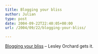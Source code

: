 ```yaml
---
title: Blogging your bliss
author: Julian
type: post
date: 2004-09-22T22:40:05+00:00
url: /2004/09/22/blogging-your-bliss/

---
```

[Blogging your bliss][1] &#8211; Lesley Orchard gets it.

 [1]: https://www.decafbad.com/blog/2004/09/22/bloggingyourbliss
